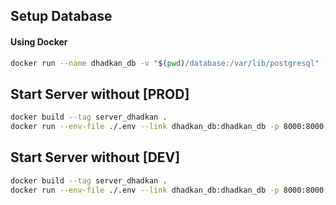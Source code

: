 ## Setup Database

#### Using Docker
```bash
docker run --name dhadkan_db -v "$(pwd)/database:/var/lib/postgresql" -e POSTGRES_USER=dhadkan -e POSTGRES_PASSWORD=dhadkan -d postgres
```

## Start Server without [PROD]

```bash
docker build --tag server_dhadkan .
docker run --env-file ./.env --link dhadkan_db:dhadkan_db -p 8000:8000 -it --name cont_dhadkan server_dhadkan python manage.py runserver 0.0.0.0:8000 
```

## Start Server without [DEV]

```bash
docker build --tag server_dhadkan .
docker run --env-file ./.env --link dhadkan_db:dhadkan_db -p 8000:8000 -v $(pwd):/app -it --name cont_dhadkan server_dhadkan python manage.py runserver 0.0.0.0:8000 
```